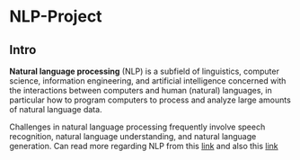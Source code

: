 # NLP-Project

## Intro

**Natural language processing** (NLP) is a subfield of linguistics, computer science, information engineering, and artificial intelligence concerned with the interactions between computers and human (natural) languages, in particular how to program computers to process and analyze large amounts of natural language data.

Challenges in natural language processing frequently involve speech recognition, natural language understanding, and natural language generation. Can read more regarding NLP from this [link](https://en.wikipedia.org/wiki/Natural_language_processing) and also this [link](https://www.tutorialspoint.com/artificial_intelligence/artificial_intelligence_natural_language_processing.htm)

